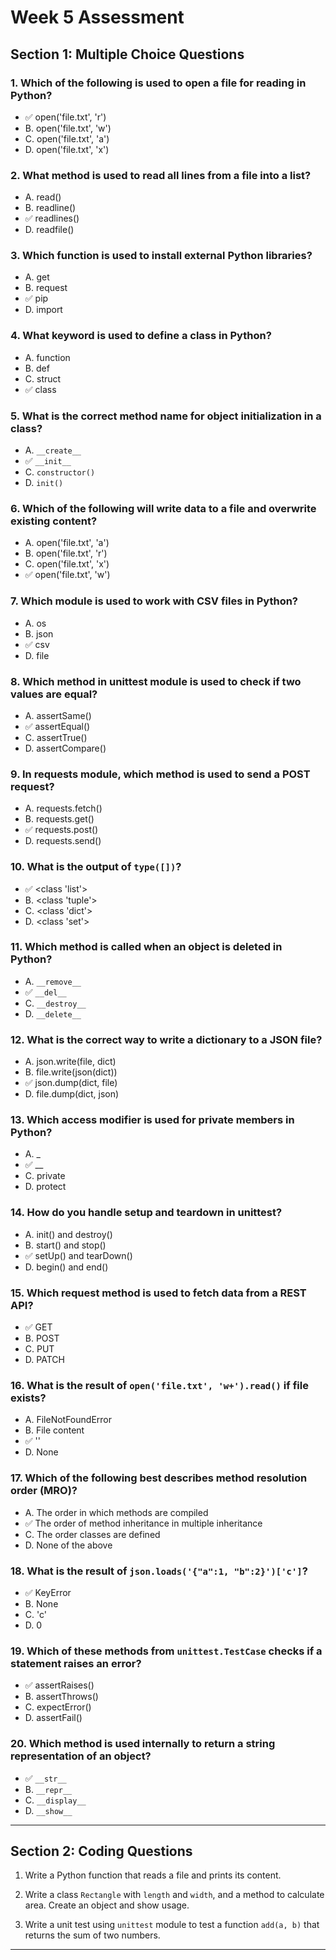 #  Week 5 Assessment

##  Section 1: Multiple Choice Questions

### 1. **Which of the following is used to open a file for reading in Python?**
- ✅ open('file.txt', 'r')
- B. open('file.txt', 'w')
- C. open('file.txt', 'a')
- D. open('file.txt', 'x')

### 2. **What method is used to read all lines from a file into a list?** 
- A. read()
- B. readline()
- ✅ readlines()
- D. readfile()

### 3. **Which function is used to install external Python libraries?** 
- A. get
- B. request
- ✅ pip
- D. import

### 4. **What keyword is used to define a class in Python?** 
- A. function
- B. def
- C. struct
- ✅ class

### 5. **What is the correct method name for object initialization in a class?** 
- A. `__create__`
- ✅ `__init__`
- C. `constructor()`
- D. `init()`

### 6. **Which of the following will write data to a file and overwrite existing content?** 
- A. open('file.txt', 'a')
- B. open('file.txt', 'r')
- C. open('file.txt', 'x')
- ✅ open('file.txt', 'w')

### 7. **Which module is used to work with CSV files in Python?** 
- A. os
- B. json
- ✅ csv
- D. file

### 8. **Which method in unittest module is used to check if two values are equal?** 
- A. assertSame()
- ✅ assertEqual()
- C. assertTrue()
- D. assertCompare()

### 9. **In requests module, which method is used to send a POST request?** 
- A. requests.fetch()
- B. requests.get()
- ✅ requests.post()
- D. requests.send()

### 10. **What is the output of `type([])`?** 
- ✅ <class 'list'>
- B. <class 'tuple'>
- C. <class 'dict'>
- D. <class 'set'>

### 11. **Which method is called when an object is deleted in Python?** 
- A. `__remove__`
- ✅ `__del__`
- C. `__destroy__`
- D. `__delete__`

### 12. **What is the correct way to write a dictionary to a JSON file?** 
- A. json.write(file, dict)
- B. file.write(json(dict))
- ✅ json.dump(dict, file)
- D. file.dump(dict, json)

### 13. **Which access modifier is used for private members in Python?** 
- A. _
- ✅ __
- C. private
- D. protect

### 14. **How do you handle setup and teardown in unittest?** 
- A. init() and destroy()
- B. start() and stop()
- ✅ setUp() and tearDown()
- D. begin() and end()

### 15. **Which request method is used to fetch data from a REST API?** 
- ✅ GET
- B. POST
- C. PUT
- D. PATCH

### 16. **What is the result of `open('file.txt', 'w+').read()` if file exists?**
- A. FileNotFoundError
- B. File content
- ✅ ''
- D. None

### 17. **Which of the following best describes method resolution order (MRO)?** 
- A. The order in which methods are compiled
- ✅ The order of method inheritance in multiple inheritance
- C. The order classes are defined
- D. None of the above

### 18. **What is the result of `json.loads('{"a":1, "b":2}')['c']`?** 
- ✅ KeyError
- B. None
- C. 'c'
- D. 0

### 19. **Which of these methods from `unittest.TestCase` checks if a statement raises an error?** 
- ✅ assertRaises()
- B. assertThrows()
- C. expectError()
- D. assertFail()

### 20. **Which method is used internally to return a string representation of an object?** 
- ✅ `__str__`
- B. `__repr__`
- C. `__display__`
- D. `__show__`

---

##  Section 2: Coding Questions

1.  Write a Python function that reads a file and prints its content.

2.  Write a class `Rectangle` with `length` and `width`, and a method to calculate area. Create an object and show usage.

3.  Write a unit test using `unittest` module to test a function `add(a, b)` that returns the sum of two numbers.

---